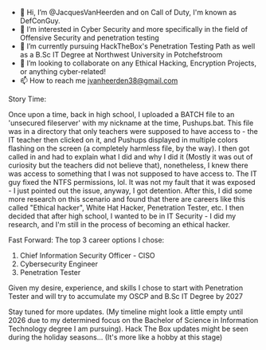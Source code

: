 - 👋 Hi, I’m @JacquesVanHeerden and on Call of Duty, I'm known as DefConGuy.
- 👀 I’m interested in Cyber Security and more specifically in the field of Offensive Security and penetration testing
- 🌱 I’m currently pursuing HackTheBox's Penetration Testing Path as well as a B.Sc IT Degree at Northwest University in Potchefstroom
- 💞️ I’m looking to collaborate on any Ethical Hacking, Encryption Projects, or anything cyber-related!
- 📫 How to reach me jvanheerden38@gmail.com

Story Time:

Once upon a time, back in high school, I uploaded a BATCH file to an 'unsecured fileserver' with my nickname at the time, Pushups.bat. This file was in a directory that only teachers were supposed to have access to - the IT teacher then clicked on it, and Pushups displayed in multiple colors flashing on the screen (a completely harmless file, by the way). I then got called in and had to explain what I did and why I did it (Mostly it was out of curiosity but the teachers did not believe that), nonetheless, I knew there was access to something that I was not supposed to have access to. The IT guy fixed the NTFS permissions, lol. It was not my fault that it was exposed - I just pointed out the issue, anyway, I got detention. After this, I did some more research on this scenario and found that there are careers like this called "Ethical hacker", White Hat Hacker, Penetration Tester, etc. I then decided that after high school, I wanted to be in IT Security - I did my research, and I'm still in the process of becoming an ethical hacker.

Fast Forward:
The top 3 career options I chose:
1. Chief Information Security Officer - CISO
2. Cybersecurity Engineer
3. Penetration Tester

Given my desire, experience, and skills I chose to start with Penetration Tester and will try to accumulate my OSCP and B.Sc IT Degree by 2027

Stay tuned for more updates. (My timeline might look a little empty until 2026 due to my determined focus on the Bachelor of Science in Information Technology degree I am pursuing).
Hack The Box updates might be seen during the holiday seasons... (It's more like a hobby at this stage)

<!---
JacquesVanHeerden/JacquesVanHeerden is a ✨ special ✨ repository because its `README.md` (this file) appears on your GitHub profile.
You can click the Preview link to take a look at your changes.
--->
